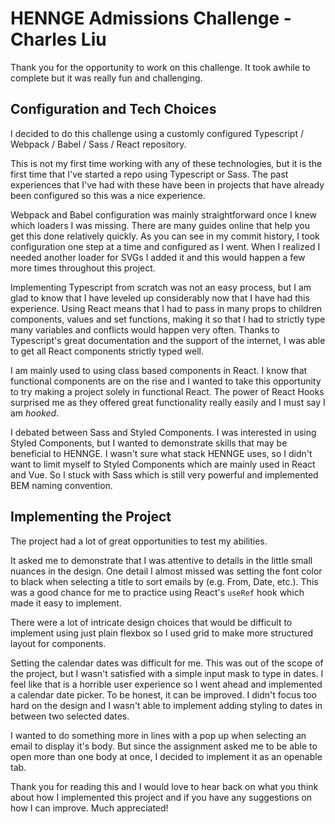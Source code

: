 # HENNGE Admissions Challenge - Charles Liu

Thank you for the opportunity to work on this challenge. It took awhile to complete but it was really fun and challenging.

## Configuration and Tech Choices

I decided to do this challenge using a customly configured Typescript / Webpack / Babel / Sass / React repository.

This is not my first time working with any of these technologies, but it is the first time that I've started a repo using Typescript or Sass. The past experiences that I've had with these have been in projects that have already been configured so this was a nice experience.

Webpack and Babel configuration was mainly straightforward once I knew which loaders I was missing. There are many guides online that help you get this done relatively quickly. As you can see in my commit history, I took configuration one step at a time and configured as I went. When I realized I needed another loader for SVGs I added it and this would happen a few more times throughout this project.

Implementing Typescript from scratch was not an easy process, but I am glad to know that I have leveled up considerably now that I have had this experience. Using React means that I had to pass in many props to children components, values and set functions, making it so that I had to strictly type many variables and conflicts would happen very often. Thanks to Typescript's great documentation and the support of the internet, I was able to get all React components strictly typed well.

I am mainly used to using class based components in React. I know that functional components are on the rise and I wanted to take this opportunity to try making a project solely in functional React. The power of React Hooks surprised me as they offered great functionality really easily and I must say I am _hooked_.

I debated between Sass and Styled Components. I was interested in using Styled Components, but I wanted to demonstrate skills that may be beneficial to HENNGE. I wasn't sure what stack HENNGE uses, so I didn't want to limit myself to Styled Components which are mainly used in React and Vue. So I stuck with Sass which is still very powerful and implemented BEM naming convention.

## Implementing the Project

The project had a lot of great opportunities to test my abilities. 

It asked me to demonstrate that I was attentive to details in the little small nuances in the design. One detail I almost missed was setting the font color to black when selecting a title to sort emails by (e.g. From, Date, etc.). This was a good chance for me to practice using React's `useRef` hook which made it easy to implement.

There were a lot of intricate design choices that would be difficult to implement using just plain flexbox so I used grid to make more structured layout for components.

Setting the calendar dates was difficult for me. This was out of the scope of the project, but I wasn't satisfied with a simple input mask to type in dates. I feel like that is a horrible user experience so I went ahead and implemented a calendar date picker. To be honest, it can be improved. I didn't focus too hard on the design and I wasn't able to implement adding styling to dates in between two selected dates.

I wanted to do something more in lines with a pop up when selecting an email to display it's body. But since the assignment asked me to be able to open more than one body at once, I decided to implement it as an openable tab.

Thank you for reading this and I would love to hear back on what you think about how I implemented this project and if you have any suggestions on how I can improve. Much appreciated!
